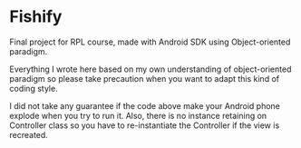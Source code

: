 # Fishify
Final project for RPL course, made with Android SDK using Object-oriented paradigm.

Everything I wrote here based on my own understanding of object-oriented paradigm so please take precaution when you want to adapt this kind of coding style.

I did not take any guarantee if the code above make your Android phone explode when you try to run it. Also, there is no instance retaining on Controller class so you have to re-instantiate the Controller if the view is recreated. 